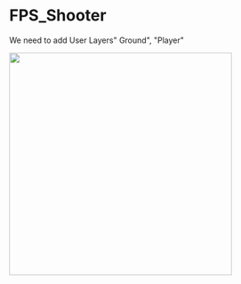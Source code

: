 # FPS_Shooter

We need to add User Layers" Ground", "Player"

<img src="https://user-images.githubusercontent.com/55653219/132288616-36e9cef7-bf19-434b-b44e-94ad21710b6c.jpg" width="400">
